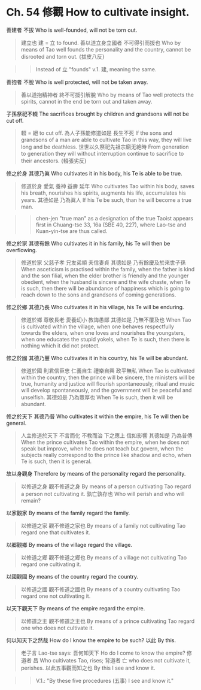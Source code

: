 # Ch. 54 修觀 How to cultivate insight.

善建者
不拔
Who is well-founded,
will not be torn out.

> 建立也
建 = 立 to found.
善以道立身立國者
不可得引而㧞也
Who by means of Tao well founds the personality and the country,
cannot be disrooted and torn out.
{拔皮八反}

>> Instead of 立 "founds" v.1. 建, meaning the same.

善抱者
不脫
Who is well protected,
will not be taken away.

> 善以道抱精神者
終不可㧞引解脫
Who by means of Tao well protects the spirits,
cannot in the end be torn out and taken away.

子孫祭祀不輟
The sacrifices brought by children and grandsons will not be cut off.

> 輟 = 絕 to cut off.
為人子孫能修道如是
長生不死
If the sons and grandsons of a man are able to cultivate Tao in this way,
they will live long and be deathless.
世世以久祭祀先祖宗廟无絶時
From generation to generation they will without interruption continue to sacrifice to their ancestors.
{輟張劣反}

修之於身
其德乃眞
Who cultivates it in his body,
his Te is able to be true.

> 修道於身
愛氣
養神
益壽
延年
Who cultivates Tao within his body,
saves his breath,
nourishes his spirits,
augments his life,
accumulates his years.
其德如是
乃為眞人
If his Te be such,
than he will become a true man.

>> chen-jen "true man" as a designation of the true Taoist
appears first in Chuang-tse 33, 16a (SBE 40, 227),
where Lao-tse and Kuan-yin-tse are thus called.

修之於家
其德有餘
Who cultivates it in his family,
his Te will then be overflowing.

> 修道於家
父慈子孝
兄友弟順
夫信妻貞
其德如是
乃有餘慶及於來世子孫
When asceticism is practised within the family,
when the father is kind and the son filial,
when the elder brother is friendly and the younger obedient,
when the husband is sincere and the wife chaste,
when Te is such,
then there will be abundance of happiness which is going to reach down to the sons and grandsons of coming generations.

修之於鄉
其德乃長
Who cultivates it in his village,
his Te will be enduring.

> 修道於鄉
尊敬長老
愛養㓜小
教誨愚鄙
其德如是
乃無不覆及也
When Tao is cultivated within the village,
when one behaves respectfully towards the elders,
when one loves and nourishes the youngsters,
when one educates the stupid yokels,
when Te is such,
then there is nothing which it did not protect.

修之於國
其德乃豐
Who cultivates it in his country,
his Te will be abundant.

> 修道於國
則君信臣忠
仁義自生
禮樂自興
政平無私
When Tao is cultivated within the country,
then the prince will be sincere,
the ministers will be true,
humanity and justice will flourish spontaneously,
ritual and music will develop spontaneously,
and the government will be peaceful and unselfish.
其德如是
乃為豐厚也
When Te is such,
then it will be abundant.

修之於天下
其德乃普
Who cultivates it within the empire,
his Te will then be general.

> 人主修道於天下
不言而化
不教而治
下之應上
信如影響
其德如是
乃為普傳
When the prince cultivates Tao within the empire,
when he does not speak but improve,
when he does not teach but govern,
when the subjects really correspond to the prince like shadow and echo,
when Te is such,
then it is general.

故以身觀身
Therefore by means of the personality regard the personality.

> 以修道之身
觀不修道之身
By means of a person cultivating Tao
regard a person not cultivating it.
孰亡孰存也
Who will perish and who will remain?

以家觀家
By means of the family regard the family.

> 以修道之家
觀不修道之家也
By means of a family not cultivating Tao
regard one that cultivates it.

以郷觀鄉
By means of the village regard the village.

> 以修道之郷
觀不修道之郷也
By means of a village not cultivating Tao
regard one cultivating it.

以國觀國
By means of the country regard the country.

> 以修道之國
觀不修道之國也
By means of a country cultivating Tao
regard one not cultivating it.

以天下觀天下
By means of the empire regard the empire.

> 以修道之主
觀不修道之主也
By means of a prince cultivating Tao
regard one who does not cultivate it.

何以知天下之然哉
How do I know the empire to be such?
以此
By this.

> 老子言
Lao-tse says:
吾何知天下
Ho do I come to know the empire?
修道者
昌
Who cultivates Tao,
rises;
背道者
亡
who does not cultivate it,
perishes.
以此五事觀而知之也
By this I see and know it.

>> V.1.: "By these five procedures (五事) I see and know it."
